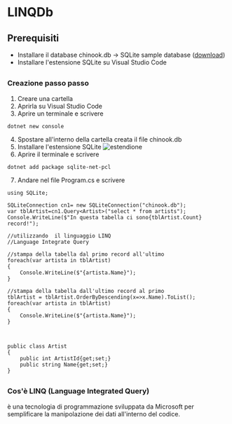 # LINQDb
## Prerequisiti
* Installare il database chinook.db -> SQLite sample database ([download](https://www.sqlitetutorial.net/wp-content/uploads/2018/03/chinook.zip))
* Installare l'estensione SQLite su Visual Studio Code  
##
### Creazione passo passo
1. Creare una cartella
2. Aprirla su Visual Studio Code
3. Aprire un terminale e scrivere
  ```
  dotnet new console
  ```
4. Spostare all'interno della cartella creata il file chinook.db
5. Installare l'estensione SQLite
  ![estendione](https://kod90.com/wp-content/uploads/2022/09/sqlite-eklentisi-1024x487.png)
6. Aprire il terminale e scrivere
  ```
  dotnet add package sqlite-net-pcl
  ```
7. Andare nel file Program.cs e scrivere
  ```
  using SQLite;

  SQLiteConnection cn1= new SQLiteConnection("chinook.db");
  var tblArtist=cn1.Query<Artist>("select * from artists");
  Console.WriteLine($"In questa tabella ci sono{tblArtist.Count} record!");

  //utilizzando  il linguaggio LINQ
  //Language Integrate Query

  //stampa della tabella dal primo record all'ultimo
  foreach(var artista in tblArtist)
  {
      Console.WriteLine($"{artista.Name}");
  }

  //stampa della tabella dall'ultimo record al primo
  tblArtist = tblArtist.OrderByDescending(x=>x.Name).ToList();
  foreach(var artista in tblArtist)
  {
      Console.WriteLine($"{artista.Name}");
  }



  public class Artist
  {
      public int ArtistId{get;set;}
      public string Name{get;set;}
  }
  ```
##
### Cos'è LINQ (Language Integrated Query)
è una tecnologia di programmazione sviluppata da Microsoft per semplificare la manipolazione dei dati all'interno del codice.
